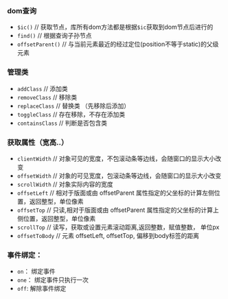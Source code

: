 ### dom查询
* `$ic()`  // 获取节点，库所有dom方法都是根据`$ic`获取到dom节点后进行的
* `find()`         // 根据查询子孙节点
* `offsetParent()` // 与当前元素最近的经过定位(position不等于static)的父级元素

### 管理类
* `addClass`  // 添加类
* `removeClass` // 移除类
* `replaceClass` // 替换类 （先移除后添加）
* `toggleClass` // 存在移除，不存在添加类
* `containsClass` // 判断是否包含类

### 获取属性（宽高..）
* `clientWidth` // 对象可见的宽度，不包滚动条等边线，会随窗口的显示大小改变
* `offsetWidth` // 对象的可见宽度，包滚动条等边线，会随窗口的显示大小改变
* `scrollWidth` // 对象实际内容的宽度
* `offsetLeft`  // 相对于版面或由 offsetParent 属性指定的父坐标的计算左侧位置，返回整型，单位像素
* `offsetTop`   // 只读,相对于版面或由 offsetParent 属性指定的父坐标的计算上侧位置，返回整型，单位像素
* `scrollTop`   // 读写，获取或设置元素滚动距离,返回整数，赋值整数， 单位px
* `offsetToBody` // 元素 offsetLeft, offsetTop, 偏移到body标签的距离

### 事件绑定：
* `on`：  绑定事件
* `one`： 绑定事件只执行一次
* `off`:  解除事件绑定
